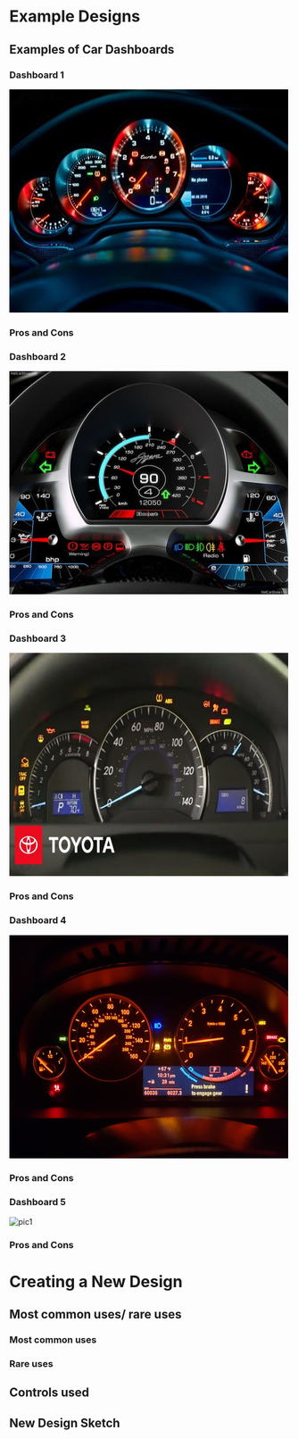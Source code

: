 # Example Designs

## Examples of Car Dashboards 
### Dashboard 1
 <img src="images2/pic1.jpeg" width="500" height="400"> 
<h3> Pros and Cons </h3>
 
### Dashboard 2
<img src="images2/pic2.jpeg" width="500" height="400">
<h3> Pros and Cons </h3>

### Dashboard 3
<img src="images2/pic3.jpeg" width="500" height="400">
<h3> Pros and Cons </h3>

### Dashboard 4
<img src="images2/pic4.jpeg" width="500" height="400">
<h3> Pros and Cons </h3>

### Dashboard 5
![pic1](/images2/pic5.HEIC#left)
<h3> Pros and Cons </h3>

# Creating a New Design

## Most common uses/ rare uses
### Most common uses
### Rare uses
## Controls used

## New Design Sketch
